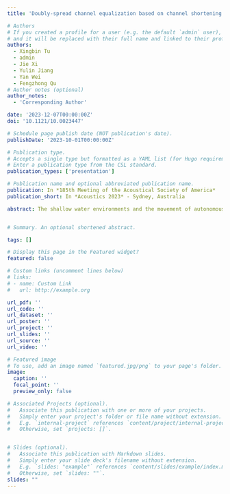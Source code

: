```yaml
---
title: 'Doubly-spread channel equalization based on channel shortening in mobile underwater acoustic communications'

# Authors
# If you created a profile for a user (e.g. the default `admin` user), write the username (folder name) here
# and it will be replaced with their full name and linked to their profile.
authors:
  - Xingbin Tu
  - admin
  - Jie Xi
  - Yulin Jiang
  - Yan Wei
  - Fengzhong Qu
# Author notes (optional)
author_notes: 
  - 'Corresponding Author'

date: '2023-12-07T00:00:00Z'
doi: '10.1121/10.0023447'

# Schedule page publish date (NOT publication's date).
publishDate: '2023-10-01T00:00:00Z'

# Publication type.
# Accepts a single type but formatted as a YAML list (for Hugo requirements).
# Enter a publication type from the CSL standard.
publication_types: ['presentation']

# Publication name and optional abbreviated publication name.
publication: In *185th Meeting of the Acoustical Society of America*
publication_short: In *Acoustics 2023* - Sydney, Australia

abstract: The shallow water environments and the movement of autonomous underwater vehicles contribute to the distortion of acoustic signals in both the delay and Doppler domains. Numerous studies have focused on eliminating the distortion in underwater acoustic communications but have struggled to find an optimal trade-off between performance and computational complexity, rendering them impractical for marine engineering applications. In our research, we propose a channel-shortening equalization scheme based on frequency-domain decision feedback equalization (FD-DFE) to address this issue. This approach leverages FD-DFE to reduce the number of multipaths and decreases the Doppler spread of the channel. A time-domain decision feedback equalization based on recursive least squares (RLS-DFE) is then employed to eliminate residual delay and Doppler spreads. The mismatch between the block- and symbol-wise equalization is minimized by an overlapping subblock structure. Numerical simulations have demonstrated the effectiveness of this scheme. Error-free transmissions with a data rate of up to 6 kbps were achieved in a reservoir experiment between an autonomous underwater helicopter (AUH) and a shore-base receiving node.


# Summary. An optional shortened abstract.

tags: []

# Display this page in the Featured widget?
featured: false

# Custom links (uncomment lines below)
# links:
# - name: Custom Link
#   url: http://example.org

url_pdf: ''
url_code: ''
url_dataset: ''
url_poster: ''
url_project: ''
url_slides: ''
url_source: ''
url_video: ''

# Featured image
# To use, add an image named `featured.jpg/png` to your page's folder.
image:
  caption: ''
  focal_point: ''
  preview_only: false

# Associated Projects (optional).
#   Associate this publication with one or more of your projects.
#   Simply enter your project's folder or file name without extension.
#   E.g. `internal-project` references `content/project/internal-project/index.md`.
#   Otherwise, set `projects: []`.


# Slides (optional).
#   Associate this publication with Markdown slides.
#   Simply enter your slide deck's filename without extension.
#   E.g. `slides: "example"` references `content/slides/example/index.md`.
#   Otherwise, set `slides: ""`.
slides: ""
---
```

